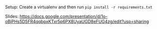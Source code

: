 Setup:
    Create a virtualenv and then run `pip install -r requirements.txt` 

Slides:
    https://docs.google.com/presentation/d/1o-oBjPHs5D5FR4qqbpxKTxr5p6PX8UyaUGD8eFUG4zg/edit?usp=sharing
